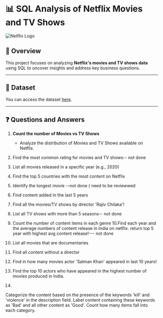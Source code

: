 # 📊 SQL Analysis of Netflix Movies and TV Shows

![Netflix Logo](https://miro.medium.com/v2/resize:fit:720/format:webp/1*ehJUoLjFHvstZs1jUPTG0Q.png)

## 📄 Overview

This project focuses on analyzing **Netflix's movies and TV shows data** using SQL to uncover insights and address key business questions.

---

## 📂 Dataset

You can access the dataset [here](https://www.kaggle.com/datasets/shivamb/netflix-shows?resource=download).

---

## ❓ Questions and Answers

1. **Count the number of Movies vs TV Shows**
   - Analyze the distribution of Movies and TV Shows available on Netflix.



2. Find the most common rating for movies and TV shows-- not done 
3. List all movies released in a specific year (e.g., 2020)
4. Find the top 5 countries with the most content on Netflix
5. Identify the longest movie --not done ( need to be reviewwed 
6. Find content added in the last 5 years
7. Find all the movies/TV shows by director 'Rajiv Chilaka'!
8. List all TV shows with more than 5 seasons-- not done 
9. Count the number of content items in each genre
10.Find each year and the average numbers of content release in India on netflix.
return top 5 year with highest avg content release!--- not done 
10. List all movies that are documentaries
11. Find all content without a director
12. Find in how many movies actor 'Salman Khan' appeared in last 10 years!
13. Find the top 10 actors who have appeared in the highest number of movies produced in India.
14.
Categorize the content based on the presence of the keywords 'kill' and 'violence' in 
the description field. Label content containing these keywords as 'Bad' and all other 
content as 'Good'. Count how many items fall into each category.
